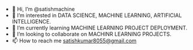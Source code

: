 - 👋 Hi, I’m @satishmachine
- 👀 I’m interested in DATA SCIENCE, MACHINE LEARNING, ARTIFICIAL INTELLIGENCE.
- 🌱 I’m currently learning MACHINE LEARNING PROJECT DEPLOYMENT.
- 💞️ I’m looking to collaborate on MACHINR LEARNING PROJECTS.
- 📫 How to reach me satishkumar8055@gmail.com

<!---
satishmachine/satishmachine is a ✨ special ✨ repository because its `README.md` (this file) appears on your GitHub profile.
You can click the Preview link to take a look at your changes.
--->
